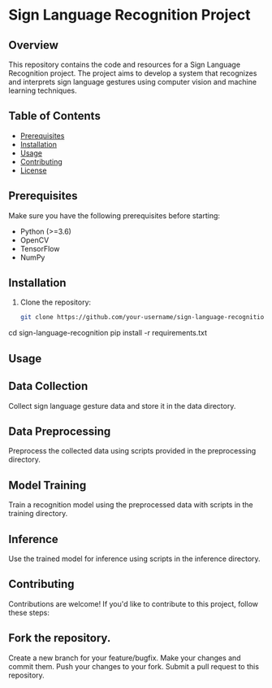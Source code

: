 # Sign Language Recognition Project


## Overview

This repository contains the code and resources for a Sign Language Recognition project. The project aims to develop a system that recognizes and interprets sign language gestures using computer vision and machine learning techniques.

## Table of Contents

- [Prerequisites](#prerequisites)
- [Installation](#installation)
- [Usage](#usage)
- [Contributing](#contributing)
- [License](#license)

## Prerequisites

Make sure you have the following prerequisites before starting:

- Python (>=3.6)
- OpenCV
- TensorFlow
- NumPy

## Installation

1. Clone the repository:

   ```bash
   git clone https://github.com/your-username/sign-language-recognition.git
cd sign-language-recognition
pip install -r requirements.txt
## Usage
## Data Collection
Collect sign language gesture data and store it in the data directory.
## Data Preprocessing
Preprocess the collected data using scripts provided in the preprocessing directory.
## Model Training
Train a recognition model using the preprocessed data with scripts in the training directory.
## Inference
Use the trained model for inference using scripts in the inference directory.
## Contributing
Contributions are welcome! If you'd like to contribute to this project, follow these steps:

## Fork the repository.
Create a new branch for your feature/bugfix.
Make your changes and commit them.
Push your changes to your fork.
Submit a pull request to this repository.
